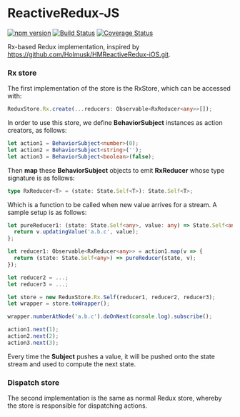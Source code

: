 # ReactiveRedux-JS

[![npm version](https://badge.fury.io/js/reactiveredux-js.svg)](https://badge.fury.io/js/reactiveredux-js)
[![Build Status](https://travis-ci.org/protoman92/ReactiveRedux-JS.svg?branch=master)](https://travis-ci.org/protoman92/ReactiveRedux-JS)
[![Coverage Status](https://coveralls.io/repos/github/protoman92/ReactiveRedux-JS/badge.svg?branch=master)](https://coveralls.io/github/protoman92/ReactiveRedux-JS?branch=master)

Rx-based Redux implementation, inspired by https://github.com/Holmusk/HMReactiveRedux-iOS.git.

### Rx store ###

The first implementation of the store is the RxStore, which can be accessed with:

```typescript
ReduxStore.Rx.create(...reducers: Observable<RxReducer<any>>[]);
```

In order to use this store, we define **BehaviorSubject** instances as action creators, as follows:

```typescript
let action1 = BehaviorSubject<number>(0);
let action2 = BehaviorSubject<string>('');
let action3 = BehaviorSubject<boolean>(false);
```

Then **map** these **BehaviorSubject** objects to emit **RxReducer** whose type signature is as follows:

```typescript
type RxReducer<T> = (state: State.Self<T>): State.Self<T>;
```

Which is a function to be called when new value arrives for a stream. A sample setup is as follows:

```typescript
let pureReducer1: (state: State.Self<any>, value: any) => State.Self<any> = v => {
  return v.updatingValue('a.b.c', value);
};

let reducer1: Observable<RxReducer<any>> = action1.map(v => {
  return (state: State.Self<any>) => pureReducer(state, v);
});

let reducer2 = ...;
let reducer3 = ...;

let store = new ReduxStore.Rx.Self(reducer1, reducer2, reducer3);
let wrapper = store.toWrapper();

wrapper.numberAtNode('a.b.c').doOnNext(console.log).subscribe();

action1.next(1);
action2.next(2);
action3.next(3);
```

Every time the **Subject** pushes a value, it will be pushed onto the state stream and used to compute the next state.

### Dispatch store ###

The second implementation is the same as normal Redux store, whereby the store is responsible for dispatching actions.
